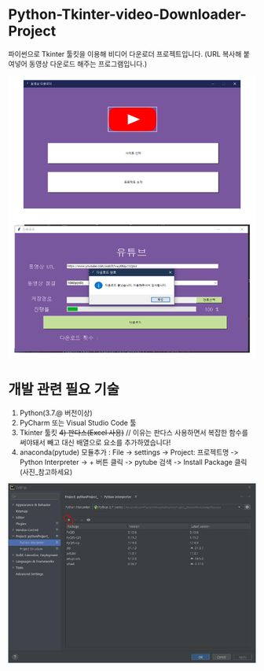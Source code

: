# Python-Tkinter-video-Downloader-Project

파이썬으로 Tkinter 툴킷을 이용해 비디어 다운로더 프로젝트입니다.
(URL 복사해 붙여넣어 동영상 다운로드 해주는 프로그램입니다.)

![testd.png](testd.png)

# 개발 관련 필요 기술
1) Python(3.7.@ 버전이상)
2) PyCharm 또는 Visual Studio Code 툴
3) Tkinter 툴킷
~~4) 판다스(Excel 사용)~~ // 이유는 판다스 사용하면서 복잡한 함수를 써야돼서 빼고 대신 배열으로 요소를 추가하였습니다!
5) anaconda(pytude) 모듈추가 : File -> settings -> Project: 프로젝트명 -> Python Interpreter -> + 버튼 클릭 -> pytube 검색 -> Install Package 클릭
   (사진_참고하세요)

![img_1.png](img_1.png)

